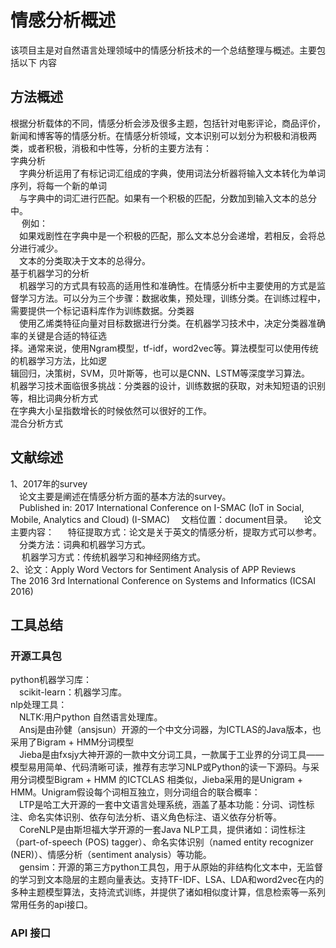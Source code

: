 # 情感分析概述

该项目主是对自然语言处理领域中的情感分析技术的一个总结整理与概述。主要包括以下
内容

## 方法概述
根据分析载体的不同，情感分析会涉及很多主题，包括针对电影评论，商品评价，新闻和博客等的情感分析。在情感分析领域，文本识别可以划分为积极和消极两类，或者积极，消极和中性等，分析的主要方法有：  
 字典分析    
        &#8195;字典分析运用了有标记词汇组成的字典，使用词法分析器将输入文本转化为单词序列，将每一个新的单词  
	&#8195;与字典中的词汇进行匹配。如果有一个积极的匹配，分数加到输入文本的总分中。  
       &#8195; 例如：  
        &#8195;如果戏剧性在字典中是一个积极的匹配，那么文本总分会递增，若相反，会将总分进行减少。  
        &#8195;文本的分类取决于文本的总得分。  
基于机器学习的分析    
        &#8195;机器学习的方式具有较高的适用性和准确性。在情感分析中主要使用的方式是监督学习方法。可以分为三个步骤：数据收集，预处理，训练分类。在训练过程中，需要提供一个标记语料库作为训练数据。分类器  
	&#8195;使用乙烯类特征向量对目标数据进行分类。在机器学习技术中，决定分类器准确率的关键是合适的特征选   
	择。通常来说，使用Ngram模型，tf-idf，word2vec等。算法模型可以使用传统的机器学习方法，比如逻  
        辑回归，决策树，SVM，贝叶斯等，也可以是CNN、LSTM等深度学习算法。  
        机器学习技术面临很多挑战：分类器的设计，训练数据的获取，对未知短语的识别等，相比词典分析方式  
        在字典大小呈指数增长的时候依然可以很好的工作。  
混合分析方式  
## 文献综述
1、2017年的survey  
    &#8195;论文主要是阐述在情感分析方面的基本方法的survey。  
    &#8195;Published in: 2017 International Conference on I-SMAC (IoT in Social, Mobile, Analytics and Cloud) (I-SMAC)
    &#8195;文档位置：document目录。
    &#8195;论文主要内容：
       &#8195; 特征提取方式：论文是关于英文的情感分析，提取方式可以参考。  
	&#8195;分类方法：词典和机器学习方式。  
        &#8195; 机器学习方式：传统机器学习和神经网络方式。  
2、论文：Apply Word Vectors for Sentiment Analysis of APP Reviews   
   The 2016 3rd International Conference on Systems and Informatics (ICSAI 2016)
   	
## 工具总结

### 开源工具包
python机器学习库：  
    &#8195;scikit-learn：机器学习库。  
nlp处理工具：  
    &#8195;NLTK:用户python 自然语言处理库。  
    &#8195;Ansj是由孙健（ansjsun）开源的一个中文分词器，为ICTLAS的Java版本，也采用了Bigram + HMM分词模型  
    &#8195;Jieba是由fxsjy大神开源的一款中文分词工具，一款属于工业界的分词工具——模型易用简单、代码清晰可读，推荐有志学习NLP或Python的读一下源码。与采用分词模型Bigram + HMM 的ICTCLAS 相类似，Jieba采用的是Unigram + HMM。Unigram假设每个词相互独立，则分词组合的联合概率：  
    &#8195;LTP是哈工大开源的一套中文语言处理系统，涵盖了基本功能：分词、词性标注、命名实体识别、依存句法分析、语义角色标注、语义依存分析等。     
    &#8195;CoreNLP是由斯坦福大学开源的一套Java NLP工具，提供诸如：词性标注（part-of-speech (POS) tagger）、命名实体识别（named entity recognizer (NER)）、情感分析（sentiment analysis）等功能。  
    &#8195;gensim：开源的第三方python工具包，用于从原始的非结构化文本中，无监督的学习到文本隐层的主题向量表达。支持TF-IDF、LSA、LDA和word2vec在内的多种主题模型算法，支持流式训练，并提供了诸如相似度计算，信息检索等一系列常用任务的api接口。  
###  API 接口
